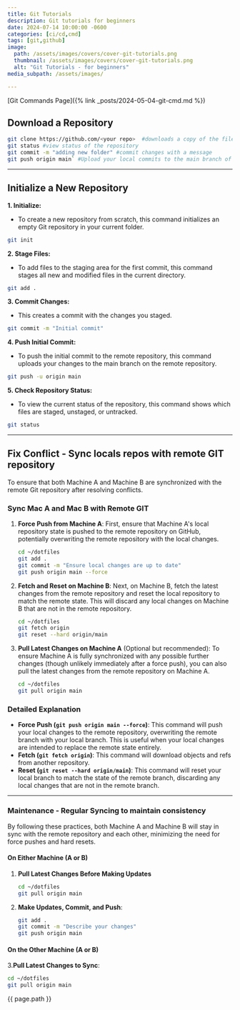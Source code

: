 ```yaml
---
title: Git Tutorials
description: Git tutorials for beginners
date: 2024-07-14 10:00:00 -0600
categories: [ci/cd,cmd]
tags: [git,github]
image:
  path: /assets/images/covers/cover-git-tutorials.png
  thumbnail: /assets/images/covers/cover-git-tutorials.png
  alt: "Git Tutorials - for beginners"
media_subpath: /assets/images/

---
```


[Git Commands Page]({% link _posts/2024-05-04-git-cmd.md %})

## Download a Repository

```bash
git clone https://github.com/<your repo>  #downloads a copy of the files
git status #view status of the repository
git commit -m "adding new folder" #commit changes with a message
git push origin main` #Upload your local commits to the main branch of remote repository.
```

---

## Initialize a New Repository

**1. Initialize:**

- To create a new repository from scratch, this command initializes an empty Git repository in your current folder.

```bash
git init
```

**2. Stage Files:**

- To add files to the staging area for the first commit, this command stages all new and modified files in the current directory.

```bash
git add .
```

**3. Commit Changes:**

- This creates a commit with the changes you staged.

```bash
git commit -m "Initial commit"
```

**4. Push Initial Commit:**

- To push the initial commit to the remote repository, this command uploads your changes to the main branch on the remote repository.

```bash
git push -u origin main
```

**5. Check Repository Status:**

- To view the current status of the repository, this command shows which files are staged, unstaged, or untracked.

```bash
git status
```

---

## Fix Conflict - Sync locals repos with remote GIT repository

To ensure that both Machine A and Machine B are synchronized with the remote Git repository after resolving conflicts.

### Sync Mac A and Mac B with Remote GIT

1. **Force Push from Machine A**:
   First, ensure that Machine A's local repository state is pushed to the remote repository on GitHub, potentially overwriting the remote repository with the local changes.

   ```sh
   cd ~/dotfiles
   git add .
   git commit -m "Ensure local changes are up to date"
   git push origin main --force
   ```

2. **Fetch and Reset on Machine B**:
   Next, on Machine B, fetch the latest changes from the remote repository and reset the local repository to match the remote state. This will discard any local changes on Machine B that are not in the remote repository.

   ```sh
   cd ~/dotfiles
   git fetch origin
   git reset --hard origin/main
   ```

3. **Pull Latest Changes on Machine A** (Optional but recommended):
   To ensure Machine A is fully synchronized with any possible further changes (though unlikely immediately after a force push), you can also pull the latest changes from the remote repository on Machine A.

   ```sh
   cd ~/dotfiles
   git pull origin main
   ```

### Detailed Explanation

- **Force Push (`git push origin main --force`)**: This command will push your local changes to the remote repository, overwriting the remote branch with your local branch. This is useful when your local changes are intended to replace the remote state entirely.
- **Fetch (`git fetch origin`)**: This command will download objects and refs from another repository.
- **Reset (`git reset --hard origin/main`)**: This command will reset your local branch to match the state of the remote branch, discarding any local changes that are not in the remote branch.

---

### Maintenance - Regular Syncing to maintain consistency

By following these practices, both Machine A and Machine B will stay in sync with the remote repository and each other, minimizing the need for force pushes and hard resets.

#### On Either Machine (A or B)

1. **Pull Latest Changes Before Making Updates**

   ```sh
   cd ~/dotfiles
   git pull origin main
   ```

2. **Make Updates, Commit, and Push**:

   ```sh
   git add .
   git commit -m "Describe your changes"
   git push origin main
   ```

#### On the Other Machine (A or B)

3.**Pull Latest Changes to Sync**:

   ```sh
   cd ~/dotfiles
   git pull origin main
   ```

{{ page.path }}
